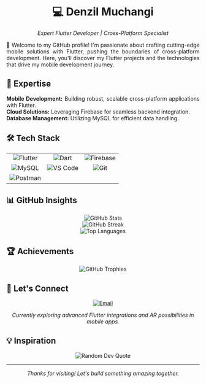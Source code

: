 <div align="center">
  <h1>💻 Denzil Muchangi</h1>
  <p><em>Expert Flutter Developer | Cross-Platform Specialist</em></p>
</div>

<div align="justify">
  <p>👋 Welcome to my GitHub profile! I'm passionate about crafting cutting-edge mobile solutions with Flutter, pushing the boundaries of cross-platform development. Here, you'll discover my Flutter projects and the technologies that drive my mobile development journey.</p>
</div>

## 🌟 Expertise
<div align="justify">
  <p><strong>Mobile Development:</strong> Building robust, scalable cross-platform applications with Flutter.<br>
  <strong>Cloud Solutions:</strong> Leveraging Firebase for seamless backend integration.<br>
  <strong>Database Management:</strong> Utilizing MySQL for efficient data handling.</p>
</div>

## 🛠️ Tech Stack
<table align="center">
  <tr>
    <td align="center">
      <img src="https://img.shields.io/badge/Flutter-%2302569B.svg?style=for-the-badge&logo=Flutter&logoColor=white" alt="Flutter"/>
    </td>
    <td align="center">
      <img src="https://img.shields.io/badge/dart-%230175C2.svg?style=for-the-badge&logo=dart&logoColor=white" alt="Dart"/>
    </td>
    <td align="center">
      <img src="https://img.shields.io/badge/firebase-%23039BE5.svg?style=for-the-badge&logo=firebase" alt="Firebase"/>
    </td>
  </tr>
  <tr>
    <td align="center">
      <img src="https://img.shields.io/badge/mysql-4479A1.svg?style=for-the-badge&logo=mysql&logoColor=white" alt="MySQL"/>
    </td>
    <td align="center">
      <img src="https://img.shields.io/badge/Visual%20Studio%20Code-0078d4.svg?style=for-the-badge&logo=visual-studio-code&logoColor=white" alt="VS Code"/>
    </td>
    <td align="center">
      <img src="https://img.shields.io/badge/git-%23F05033.svg?style=for-the-badge&logo=git&logoColor=white" alt="Git"/>
    </td>
  </tr>
  <tr>
    <td align="center">
      <img src="https://img.shields.io/badge/Postman-FF6C37?style=for-the-badge&logo=postman&logoColor=white" alt="Postman"/>
    </td>
    <td align="center"></td>
    <td align="center"></td>
  </tr>
</table>

## 📊 GitHub Insights
<div align="center">
  <img src="https://github-readme-stats.vercel.app/api?username=denzil-muchangi&theme=transparent&hide_border=false&include_all_commits=true&count_private=true" alt="GitHub Stats"/><br/>
  <img src="https://nirzak-streak-stats.vercel.app/?user=denzil-muchangi&theme=transparent&hide_border=false" alt="GitHub Streak"/><br/>
  <img src="https://github-readme-stats.vercel.app/api/top-langs/?username=denzil-muchangi&theme=transparent&hide_border=false&include_all_commits=true&count_private=true&layout=compact" alt="Top Languages"/>
</div>

## 🏆 Achievements
<div align="center">
  <img src="https://github-profile-trophy.vercel.app/?username=denzil-muchangi&theme=radical&no-frame=false&no-bg=true&margin-w=4" alt="GitHub Trophies"/>
</div>

## 💬 Let's Connect
<div align="center">
  <a href="mailto:njagidenzil@gmail.com">
    <img src="https://img.shields.io/badge/Email-D14836?logo=gmail&logoColor=white" alt="Email"/>
  </a>
</div>

<div align="center">
  <p><em>Currently exploring advanced Flutter integrations and AR possibilities in mobile apps.</em></p>
</div>

## 💡 Inspiration
<div align="center">
  <img src="https://quotes-github-readme.vercel.app/api?type=horizontal&theme=radical" alt="Random Dev Quote"/>
</div>

---
<div align="center">
  <p><em>Thanks for visiting! Let's build something amazing together.</em></p>
</div>
